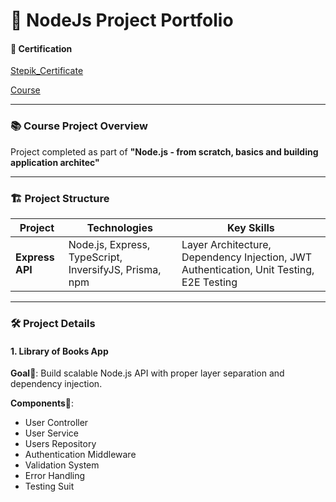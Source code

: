 # 🎨 NodeJs Project Portfolio 

#### 📜 Certification
[Stepik_Certificate](https://stepik.org/cert/2931850?lang=en)

[Course](https://stepik.org/course/105538/info)

---

### 📚 Course Project Overview

Project completed as part of **"Node.js - from scratch, basics and building application architec"**

---

### 🏗️ Project Structure

| Project                  | Technologies                             | Key Skills   
|--------------------------|------------------------------------------|----------------------------------------------------------------| 
| **Express API**    | Node.js, Express, TypeScript, InversifyJS, Prisma, npm | Layer Architecture, Dependency Injection, JWT Authentication, Unit Testing, E2E Testing  |
                                                                                           
---

### 🛠️ Project Details

#### 1. Library of Books App
**Goal**🎯: Build scalable Node.js API with proper layer separation and dependency injection.

**Components**🧩:
- User Controller
- User Service
- Users Repository
- Authentication Middleware
- Validation System
- Error Handling
- Testing Suit

 
